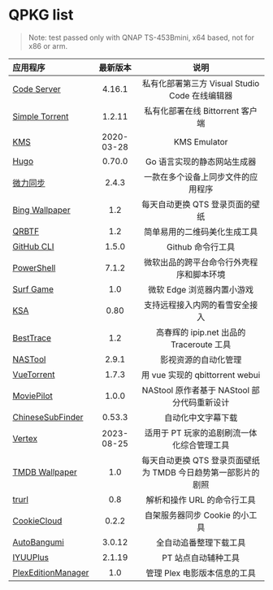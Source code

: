 # QPKG list

> Note: test passed only with QNAP TS-453Bmini, x64 based, not for x86 or arm.

| 应用程序                                   |  最新版本  |                             说明                              |
| :----------------------------------------- | :--------: | :-----------------------------------------------------------: |
| [Code Server](/code-server/)               |   4.16.1   |        私有化部署第三方 Visual Studio Code 在线编辑器         |
| [Simple Torrent](/simple-torrent/)         |   1.2.11   |               私有化部署在线 Bittorrent 客户端                |
| [KMS](/kms/)                               | 2020-03-28 |                         KMS Emulator                          |
| [Hugo](/hugo/)                             |   0.70.0   |                  Go 语言实现的静态网站生成器                  |
| [微力同步](/verysync/)                     |   2.4.3    |              一款在多个设备上同步文件的应用程序               |
| [Bing Wallpaper](/bingwallpaper/)          |    1.2     |                每天自动更换 QTS 登录页面的壁纸                |
| [QRBTF](/qrbtf/)                           |    1.2     |                 简单易用的二维码美化生成工具                  |
| [GitHub CLI](/githubcli/)                  |   1.5.0    |                       Github 命令行工具                       |
| [PowerShell](/powershell/)                 |   7.1.2    |           微软出品的跨平台命令行外壳程序和脚本环境            |
| [Surf Game](/surf/)                        |    1.0     |                  微软 Edge 浏览器内置小游戏                   |
| [KSA](/ksa/)                               |    0.80    |                支持远程接入内网的看雪安全接入                 |
| [BestTrace](/besttrace/d)                  |    1.2     |           高春辉的 ipip.net 出品的 Traceroute 工具            |
| [NASTool](/nastool/)                       |   2.9.1    |                     影视资源的自动化管理                      |
| [VueTorrent](/vuetorrent/)                 |   1.7.3    |                用 vue 实现的 qbittorrent webui                |
| [MoviePilot](/moviepilot/)                 |   1.0.0    |          NAStool 原作者基于 NAStool 部分代码重新设计          |
| [ChineseSubFinder](/chinesesubfinder/)     |   0.53.3   |                      自动化中文字幕下载                       |
| [Vertex](/vertex/)                         | 2023-08-25 |          适用于 PT 玩家的追剧刷流一体化综合管理工具           |
| [TMDB Wallpaper](/tmdbBackdrop/)           |    1.0     | 每天自动更换 QTS 登录页面壁纸为 TMDB 今日趋势第一部影片的剧照 |
| [trurl](/trurl/)                           |    0.8     |                  解析和操作 URL 的命令行工具                  |
| [CookieCloud](/cookiecloud/)               |   0.2.2    |                自架服务器同步 Cookie 的小工具                 |
| [AutoBangumi](/autobangumi/)               |   3.0.12   |                    全自动追番整理下载工具                     |
| [IYUUPlus](/IYUUPlus/)                     |   2.1.19   |                      PT 站点自动辅种工具                      |
| [PlexEditionManager](/PlexEditionManager/) |    1.0     |                 管理 Plex 电影版本信息的工具                  |
